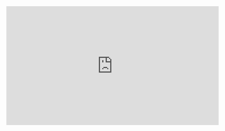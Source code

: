 <div class="cms-embed"><iframe width="560" height="315" src="https://www.youtube.com/embed/tiZ24hOJsoc?si=A1oajPd0tEy0X0Zn" title="YouTube video player" frameborder="0" allow="accelerometer; autoplay; clipboard-write; encrypted-media; gyroscope; picture-in-picture; web-share" referrerpolicy="strict-origin-when-cross-origin" allowfullscreen=""></iframe></div>